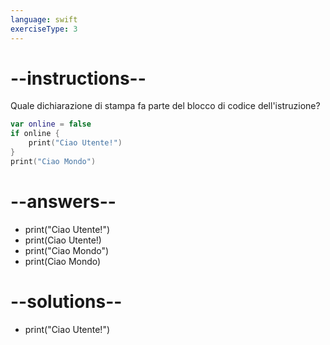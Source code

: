 ```yaml
---
language: swift
exerciseType: 3
---
```


# --instructions--

Quale dichiarazione di stampa fa parte del blocco di codice dell'istruzione?
```swift
var online = false
if online {
    print("Ciao Utente!")
}
print("Ciao Mondo")
```

# --answers--

- print("Ciao Utente!")
- print(Ciao Utente!)
- print("Ciao Mondo")
- print(Ciao Mondo)

# --solutions--

- print("Ciao Utente!")
